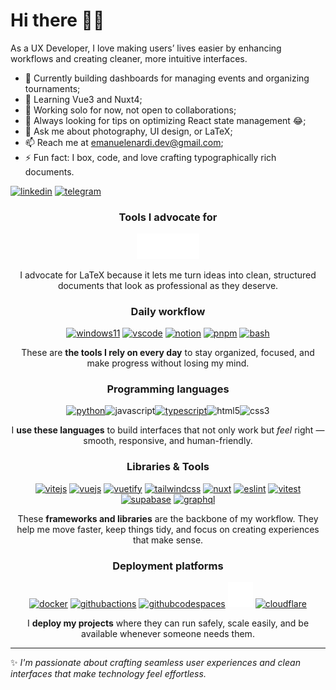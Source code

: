 # Hi there 👋🏻

As a UX Developer, I love making users’ lives easier by enhancing workflows and creating cleaner, more intuitive interfaces.

- 🔭 Currently building dashboards for managing events and organizing tournaments;
- 🌱 Learning Vue3 and Nuxt4;
- 👯 Working solo for now, not open to collaborations;
- 🤔 Always looking for tips on optimizing React state management 😂;
- 💬 Ask me about photography, UI design, or LaTeX;
- 📫 Reach me at emanuelenardi.dev@gmail.com;
- ⚡ Fun fact: I box, code, and love crafting typographically rich documents.

[![linkedin](https://img.shields.io/badge/LinkedIn-0077B5?style=for-the-badge&logo=linkedin&logoColor=white)](https://www.linkedin.com/in/emanuelenardi/)
[![telegram](https://img.shields.io/badge/Telegram-2CA5E0?style=for-the-badge&logo=telegram&logoColor=white)](https://t.me/emanuelenardi)

<div align=center>

  ### Tools I advocate for

  <a href="https://www.latex-project.org/get/" target="_blank" rel="noopener noreferrer"><img src="https://raw.githubusercontent.com/emanuelenardi/EmanueleNardi/refs/heads/main/latex-white.svg" width="100" alt="LaTeX" />
  </a>

  I advocate for LaTeX because it lets me turn ideas into clean, structured documents that look as professional as they deserve.

  ### Daily workflow

  <p align="center">
  <a href="https://www.microsoft.com/it-it/software-download/windows11" target="_blank" rel="noopener noreferrer"><img src="https://cdn.jsdelivr.net/gh/devicons/devicon@latest/icons/windows11/windows11-original.svg" height="40" width="40" alt="windows11" /></a>
    <a href="https://www.latex-project.org/get/" target="_blank" rel="noopener noreferrer"><img src="https://cdn.jsdelivr.net/gh/devicons/devicon@latest/icons/vscode/vscode-original.svg" height="40" width="40" alt="vscode" /></a>
    <a href="https://www.notion.com/" target="_blank" rel="noopener noreferrer"><img src="https://cdn.jsdelivr.net/gh/devicons/devicon@latest/icons/notion/notion-original.svg" height="40" width="40" alt="notion" /></a>
    <a href="https://pnpm.io/it/" target="_blank" rel="noopener noreferrer"><img src="https://cdn.jsdelivr.net/gh/devicons/devicon@latest/icons/pnpm/pnpm-original.svg" height="40" width="40" alt="pnpm" /></a>
    <a href="" target="_blank" rel="noopener noreferrer"><img src="https://cdn.jsdelivr.net/gh/devicons/devicon@latest/icons/bash/bash-original.svg" height="40" width="40" alt="bash" /></a>
  </p>

  These are **the tools I rely on every day** to stay organized, focused, and make progress without losing my mind.

  ### Programming languages

  <p align="center">
  <a href="https://www.python.org/" target="_blank" rel="noopener noreferrer"><img src="https://cdn.jsdelivr.net/gh/devicons/devicon@latest/icons/python/python-original.svg" height="40" width="40" alt="python" /></a><img src="https://cdn.jsdelivr.net/gh/devicons/devicon@latest/icons/javascript/javascript-original.svg" height="40" width="40" alt="javascript" /><a href="https://pnpm.io/it/" target="_blank" rel="noopener noreferrer"><img src="https://cdn.jsdelivr.net/gh/devicons/devicon@latest/icons/typescript/typescript-original.svg" height="40" width="40" alt="typescript" /></a><img src="https://cdn.jsdelivr.net/gh/devicons/devicon@latest/icons/html5/html5-original.svg" height="40" width="40" alt="html5" /><img src="https://cdn.jsdelivr.net/gh/devicons/devicon@latest/icons/css3/css3-original.svg" height="40" width="40" alt="css3" />
  </p>

  I **use these languages** to build interfaces that not only work but _feel_ right — smooth, responsive, and human-friendly.
  
  ### Libraries & Tools

  <p align="center">
    <a href="https://pnpm.io/it/" target="_blank" rel="noopener noreferrer"><img src="https://cdn.jsdelivr.net/gh/devicons/devicon@latest/icons/vitejs/vitejs-original.svg" height="40" width="40" alt="vitejs" /></a>
    <a href="https://vuejs.org/" target="_blank" rel="noopener noreferrer"><img src="https://cdn.jsdelivr.net/gh/devicons/devicon@latest/icons/vuejs/vuejs-original.svg" height="40" width="40" alt="vuejs" /></a>
    <a href="https://vuetifyjs.com/en/" target="_blank" rel="noopener noreferrer"><img src="https://cdn.jsdelivr.net/gh/devicons/devicon@latest/icons/vuetify/vuetify-original.svg" height="40" width="40" alt="vuetify" /></a>
    <a href="https://tailwindcss.com/" target="_blank" rel="noopener noreferrer"><img src="https://cdn.jsdelivr.net/gh/devicons/devicon@latest/icons/tailwindcss/tailwindcss-original.svg" height="40" width="40" alt="tailwindcss" /></a>
    <a href="https://nuxt.com/" target="_blank" rel="noopener noreferrer"><img src="https://cdn.jsdelivr.net/gh/devicons/devicon@latest/icons/nuxt/nuxt-original.svg" height="40" width="40" alt="nuxt" /></a>
    <a href="https://eslint.org/" target="_blank" rel="noopener noreferrer"><img src="https://cdn.jsdelivr.net/gh/devicons/devicon@latest/icons/eslint/eslint-original.svg" height="40" width="40" alt="eslint" /></a>
    <a href="https://vitest.dev/" target="_blank" rel="noopener noreferrer"><img src="https://cdn.jsdelivr.net/gh/devicons/devicon@latest/icons/vitest/vitest-original.svg" height="40" width="40" alt="vitest" /></a>
    <a href="https://supabase.com/" target="_blank" rel="noopener noreferrer"><img src="https://cdn.jsdelivr.net/gh/devicons/devicon@latest/icons/supabase/supabase-original.svg" height="40" width="40" alt="supabase" /></a>
    <a href="https://graphql.org/" target="_blank" rel="noopener noreferrer"><img src="https://cdn.jsdelivr.net/gh/devicons/devicon@latest/icons/graphql/graphql-plain.svg" height="40" width="40" alt="graphql" /></a>
  </p>

  These **frameworks and libraries** are the backbone of my workflow. They help me move faster, keep things tidy, and focus on creating experiences that make sense.

  ### Deployment platforms

  <p align="center">
    <a href="https://www.docker.com/" target="_blank" rel="noopener noreferrer"><img src="https://cdn.jsdelivr.net/gh/devicons/devicon@latest/icons/docker/docker-original.svg" height="40" width="40" alt="docker" /></a>
    <a href="https://github.com/features/actions" target="_blank" rel="noopener noreferrer"><img src="https://cdn.jsdelivr.net/gh/devicons/devicon@latest/icons/githubactions/githubactions-original.svg" height="40" width="40" alt="githubactions" /></a>
    <a href="https://github.com/features/codespaces" target="_blank" rel="noopener noreferrer"><img src="https://cdn.jsdelivr.net/gh/devicons/devicon@latest/icons/githubcodespaces/githubcodespaces-original.svg" height="40" width="40" alt="githubcodespaces" /></a>
    <a href="https://vercel.com/" target="_blank" rel="noopener noreferrer"><img src="vercel-original.svg" height="40" width="40" alt="vercel" /></a>
    <a href="https://www.cloudflare.com/" target="_blank" rel="noopener noreferrer"><img src="https://cdn.jsdelivr.net/gh/devicons/devicon@latest/icons/cloudflare/cloudflare-original.svg" height="40" width="40" alt="cloudflare" /></a>
  </p>

  I **deploy my projects** where they can run safely, scale easily, and be available whenever someone needs them.
</div>

---

✨ *I'm passionate about crafting seamless user experiences and clean interfaces that make technology feel effortless.*
